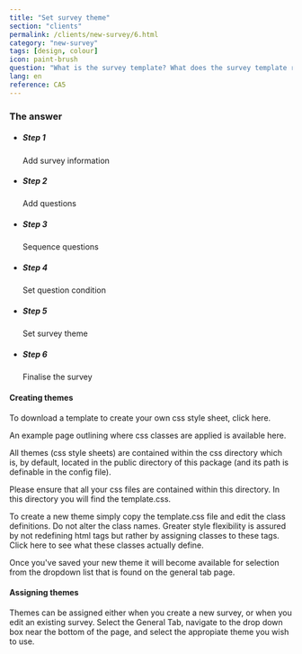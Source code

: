 ```yaml
---
title: "Set survey theme"
section: "clients"
permalink: /clients/new-survey/6.html
category: "new-survey"
tags: [design, colour]
icon: paint-brush
question: "What is the survey template? What does the survey template really do? Will there be any custom colour to be chosen from?"
lang: en
reference: CA5
---
```


### The answer

<ul class="progress-tracker progress-tracker--text progress-tracker--center">
  <li class="progress-step is-completed">
    <span class="progress-marker"></span>
    <span class="progress-text">
      <h5 class="progress-title">Step 1</h5>
      Add survey information
    </span>
  </li>
  <li class="progress-step is-completed">
    <span class="progress-marker"></span>
    <span class="progress-text">
      <h5 class="progress-title">Step 2</h5>
      Add questions
    </span>
  </li>
  <li class="progress-step is-completed">
    <span class="progress-marker"></span>
    <span class="progress-text">
      <h5 class="progress-title">Step 3</h5>
      Sequence questions
    </span>
  </li>
  <li class="progress-step is-completed">
    <span class="progress-marker"></span>
    <span class="progress-text">
      <h5 class="progress-title">Step 4</h5>
      Set question condition
    </span>
  </li>
  <li class="progress-step is-active">
    <span class="progress-marker"></span>
    <span class="progress-text">
      <h5 class="progress-title">Step 5</h5>
      Set survey theme
    </span>
  </li>
  <li class="progress-step">
    <span class="progress-marker"></span>
    <span class="progress-text">
      <h5 class="progress-title">Step 6</h5>
      Finalise the survey
    </span>
  </li>
</ul>

#### Creating themes

To download a template to create your own css style sheet, click here.

An example page outlining where css classes are applied is available here.

All themes (css style sheets) are contained within the css directory which is, by default, located in the public directory of this package (and its path is definable in the config file).

Please ensure that all your css files are contained within this directory. In this directory you will find the template.css.

To create a new theme simply copy the template.css file and edit the class definitions. Do not alter the class names. Greater style flexibility is assured by not redefining html tags but rather by assigning classes to these tags. Click here to see what these classes actually define.

Once you've saved your new theme it will become available for selection from the dropdown list that is found on the general tab page.


#### Assigning themes

Themes can be assigned either when you create a new survey, or when you edit an existing survey. Select the General Tab, navigate to the drop down box near the bottom of the page, and select the appropiate theme you wish to use.
